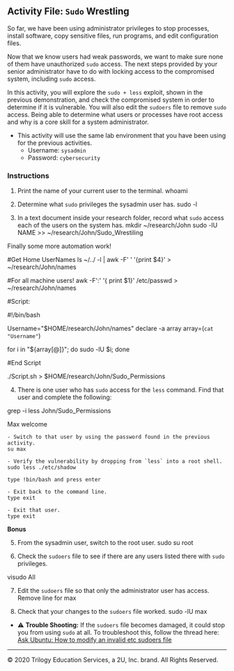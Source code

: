 ## Activity File: `Sudo` Wrestling

So far, we have been using administrator privileges to stop processes, install software, copy sensitive files, run programs, and edit configuration files.

Now that we know users had weak passwords, we want to make sure none of them have unauthorized `sudo` access. The next steps provided by your senior administrator have to do with locking access to the compromised system, including `sudo` access.

In this activity, you will explore the `sudo + less` exploit, shown in the previous demonstration, and check the compromised system in order to determine if it is vulnerable. You will also edit the `sudoers` file to remove `sudo` access. Being able to determine what users or processes have root access and why is a core skill for a system administrator.

- This activity will use the same lab environment that you have been using for the previous activities.   
  -  Username: `sysadmin`   
    - Password: `cybersecurity`

### Instructions

1. Print the name of your current user to the terminal.
whoami

2. Determine what `sudo` privileges the sysadmin user has.
sudo -l

3. In a text document inside your research folder, record what `sudo` access each of the users on the system has.
mkdir ~/research/John
sudo -lU NAME >> ~/research/John/Sudo_Wrestiling

Finally some more automation work!

#Get Home UserNames
ls ~/../ -l | awk -F' ' '{print $4}' > ~/research/John/names

#For all machine users!
awk -F':' '{ print $1}' /etc/passwd > ~/research/John/names

#Script:

#!/bin/bash

Username="$HOME/research/John/names"
declare -a array
array=(`cat "Username"`)

for i in "${array[@]}"; do sudo -lU $i; done

#End Script

./Script.sh > $HOME/research/John/Sudo_Permissions

4. There is one user who has `sudo` access for the `less` command. Find that user and complete the following:

grep -i less John/Sudo_Permissions 

Max welcome

    - Switch to that user by using the password found in the previous activity.
	su max
	
    - Verify the vulnerability by dropping from `less` into a root shell.
	sudo less ./etc/shadow
	
	type !bin/bash and press enter
	
    - Exit back to the command line.
    type exit
	
	- Exit that user.
    type exit
	
**Bonus**    

5. From the sysadmin user, switch to the root user.
sudo su root

6. Check the `sudoers` file to see if there are any users listed there with `sudo` privileges.

visudo
All

7. Edit the `sudoers` file so that only the administrator user has access.
Remove line for max

8. Check that your changes to the `sudoers` file worked.
sudo -lU max

- :warning: **Trouble Shooting:** If the `sudoers` file becomes damaged, it could stop you from using `sudo` at all. To troubleshoot this, follow the thread here: [Ask Ubuntu: How to modify an invalid etc sudoers file](https://askubuntu.com/questions/73864/how-to-modify-an-invalid-etc-sudoers-file)

---

© 2020 Trilogy Education Services, a 2U, Inc. brand. All Rights Reserved.
